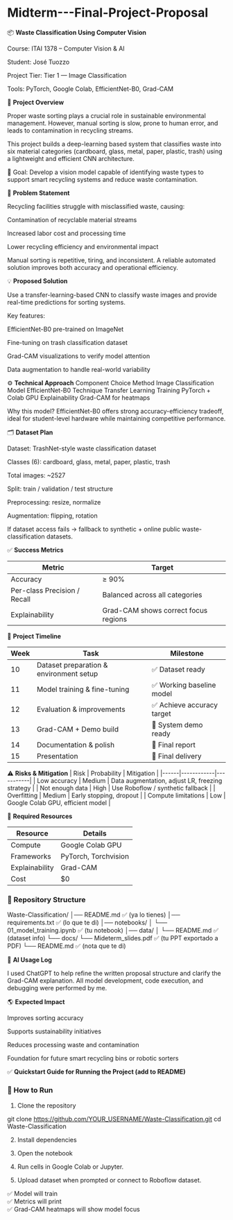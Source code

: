 # Midterm---Final-Project-Proposal
📦 **Waste Classification Using Computer Vision**

Course: ITAI 1378 – Computer Vision & AI

Student: José Tuozzo

Project Tier: Tier 1 — Image Classification

Tools: PyTorch, Google Colab, EfficientNet-B0, Grad-CAM

🧠 **Project Overview**

Proper waste sorting plays a crucial role in sustainable environmental management.
However, manual sorting is slow, prone to human error, and leads to contamination in recycling streams.

This project builds a deep-learning based system that classifies waste into six material categories (cardboard, glass, metal, paper, plastic, trash) using a lightweight and efficient CNN architecture.

🎯 Goal: Develop a vision model capable of identifying waste types to support smart recycling systems and reduce waste contamination.

🚨 **Problem Statement**

Recycling facilities struggle with misclassified waste, causing:

Contamination of recyclable material streams

Increased labor cost and processing time

Lower recycling efficiency and environmental impact

Manual sorting is repetitive, tiring, and inconsistent.
A reliable automated solution improves both accuracy and operational efficiency.

💡 **Proposed Solution**

Use a transfer-learning-based CNN to classify waste images and provide real-time predictions for sorting systems.

Key features:

EfficientNet-B0 pre-trained on ImageNet

Fine-tuning on trash classification dataset

Grad-CAM visualizations to verify model attention

Data augmentation to handle real-world variability

⚙️ **Technical Approach**
Component	Choice
Method	Image Classification
Model	EfficientNet-B0
Technique	Transfer Learning
Training	PyTorch + Colab GPU
Explainability	Grad-CAM for heatmaps

Why this model?
EfficientNet-B0 offers strong accuracy-efficiency tradeoff, ideal for student-level hardware while maintaining competitive performance.

🗂 **Dataset Plan**

Dataset: TrashNet-style waste classification dataset

Classes (6): cardboard, glass, metal, paper, plastic, trash

Total images: ~2527

Split: train / validation / test structure

Preprocessing: resize, normalize

Augmentation: flipping, rotation

If dataset access fails → fallback to synthetic + online public waste-classification datasets.

✅ **Success Metrics**

| Metric | Target |
|--------|--------|
| Accuracy | ≥ 90% |
| Per-class Precision / Recall | Balanced across all categories |
| Explainability | Grad-CAM shows correct focus regions |

📅 **Project Timeline**

| Week | Task | Milestone |
|------|------|----------|
| 10 | Dataset preparation & environment setup | ✅ Dataset ready |
| 11 | Model training & fine-tuning | ✅ Working baseline model |
| 12 | Evaluation & improvements | ✅ Achieve accuracy target |
| 13 | Grad-CAM + Demo build | 🎥 System demo ready |
| 14 | Documentation & polish | 📝 Final report |
| 15 | Presentation | 🎯 Final delivery |

⚠️ **Risks & Mitigation**
| Risk | Probability | Mitigation |
|------|------------|-----------|
| Low accuracy | Medium | Data augmentation, adjust LR, freezing strategy |
| Not enough data | High | Use Roboflow / synthetic fallback |
| Overfitting | Medium | Early stopping, dropout |
| Compute limitations | Low | Google Colab GPU, efficient model |


🧰 **Required Resources**

| Resource | Details |
|---------|--------|
| Compute | Google Colab GPU |
| Frameworks | PyTorch, Torchvision |
| Explainability | Grad-CAM |
| Cost | $0 |


### 📂 Repository Structure
Waste-Classification/
│── README.md  ✅ (ya lo tienes)
│── requirements.txt ✅ (lo que te di)
│── notebooks/
│   └── 01_model_training.ipynb ✅ (tu notebook)
│── data/
│   └── README.md ✅ (dataset info)
└── docs/
    └── Mideterm_slides.pdf ✅ (tu PPT exportado a PDF)
    └── README.md ✅ (nota que te di)


🤖 **AI Usage Log**

I used ChatGPT to help refine the written proposal structure and clarify the Grad-CAM explanation.
All model development, code execution, and debugging were performed by me.

🌎 **Expected Impact**

Improves sorting accuracy

Supports sustainability initiatives

Reduces processing waste and contamination

Foundation for future smart recycling bins or robotic sorters

✅ **Quickstart Guide for Running the Project (add to README)**
### 🚀 How to Run

1) Clone the repository

git clone https://github.com/YOUR_USERNAME/Waste-Classification.git
cd Waste-Classification

2) Install dependencies  

3) Open the notebook  

4) Run cells in Google Colab or Jupyter.  

5) Upload dataset when prompted or connect to Roboflow dataset.

✅ Model will train  
✅ Metrics will print  
✅ Grad-CAM heatmaps will show model focus  

